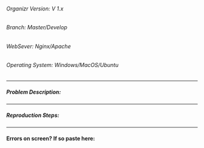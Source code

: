 <!-- Please Fill out as much information as possible, Thanks! -->
###### Organizr Version: V 1.x
###### Branch: Master/Develop
###### WebSever: Nginx/Apache
###### Operating System: Windows/MacOS/Ubuntu
<hr>

##### Problem Description:
<!---TYPE HERE--->

<hr>

##### Reproduction Steps:
<!---TYPE HERE--->

<hr>

#### Errors on screen?  If so paste here:
<!-- (Errors go below the first ``` . Don't remove the ' tags) -->
```

```
